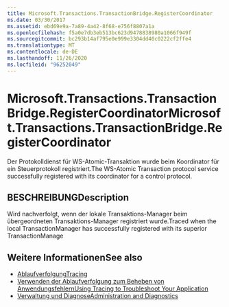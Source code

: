 ```yaml
---
title: Microsoft.Transactions.TransactionBridge.RegisterCoordinator
ms.date: 03/30/2017
ms.assetid: ebd69e9a-7a89-4a42-8f68-e756f8807a1a
ms.openlocfilehash: f5a0e7db3eb513bc623d9478838980a1066f949f
ms.sourcegitcommit: bc293b14af795e0e999e3304dd40c0222cf2ffe4
ms.translationtype: MT
ms.contentlocale: de-DE
ms.lasthandoff: 11/26/2020
ms.locfileid: "96252049"
---
```

# <a name="microsofttransactionstransactionbridgeregistercoordinator"></a><span data-ttu-id="ac791-102">Microsoft.Transactions.TransactionBridge.RegisterCoordinator</span><span class="sxs-lookup"><span data-stu-id="ac791-102">Microsoft.Transactions.TransactionBridge.RegisterCoordinator</span></span>

<span data-ttu-id="ac791-103">Der Protokolldienst für WS-Atomic-Transaktion wurde beim Koordinator für ein Steuerprotokoll registriert.</span><span class="sxs-lookup"><span data-stu-id="ac791-103">The WS-Atomic Transaction protocol service successfully registered with its coordinator for a control protocol.</span></span>  
  
## <a name="description"></a><span data-ttu-id="ac791-104">BESCHREIBUNG</span><span class="sxs-lookup"><span data-stu-id="ac791-104">Description</span></span>  

 <span data-ttu-id="ac791-105">Wird nachverfolgt, wenn der lokale Transaktions-Manager beim übergeordneten Transaktions-Manager registriert wurde.</span><span class="sxs-lookup"><span data-stu-id="ac791-105">Traced when the local TransactionManager has successfully registered with its superior TransactionManage</span></span>  
  
## <a name="see-also"></a><span data-ttu-id="ac791-106">Weitere Informationen</span><span class="sxs-lookup"><span data-stu-id="ac791-106">See also</span></span>

- [<span data-ttu-id="ac791-107">Ablaufverfolgung</span><span class="sxs-lookup"><span data-stu-id="ac791-107">Tracing</span></span>](index.md)
- [<span data-ttu-id="ac791-108">Verwenden der Ablaufverfolgung zum Beheben von Anwendungsfehlern</span><span class="sxs-lookup"><span data-stu-id="ac791-108">Using Tracing to Troubleshoot Your Application</span></span>](using-tracing-to-troubleshoot-your-application.md)
- [<span data-ttu-id="ac791-109">Verwaltung und Diagnose</span><span class="sxs-lookup"><span data-stu-id="ac791-109">Administration and Diagnostics</span></span>](../index.md)
